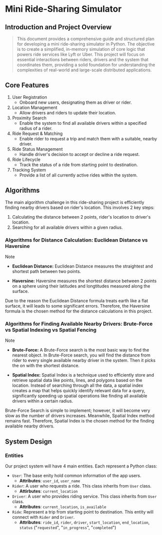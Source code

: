 # Mini Ride-Sharing Simulator

## Introduction and Project Overview
> This document provides a comprehensive guide and structured plan for developing a mini ride-sharing simulator in Python. The objective is to create a simplified, in-memory simulation of core logic that powers ride services like Lyft or Uber. This project will focus on essential interactions between riders, drivers and the system that coordinates them, providing a solid foundation for understanding the complexities of real-world and large-scale distributed applications.

## Core Features
1. User Registration
   - Onboard new users, designating them as driver or rider.
2. Location Management
   - Allow drivers and riders to update their location.
3. Proximity Search
   - Enable the system to find all available drivers within a specified radius of a rider.
4. Ride Request & Matching
   - Enable rider to request a trip and match them with a suitable, nearby driver.
5. Ride Status Management
   - Handle driver's decision to accept or decline a ride request.
6. Ride Lifecycle
   - Track the status of a ride from starting point to destination.
7. Tracking System
   - Provide a list of all currently active rides within the system.

## Algorithms
The main algorithm challenge in this ride-sharing project is efficiently finding nearby drivers based on rider's location. This involves 2 key steps:
1. Calculating the distance between 2 points, rider's location to driver's location.
2. Searching for all available drivers within a given radius.

### Algorithms for Distance Calculation: Euclidean Distance vs Haversine
> [!NOTE]
> - **Euclidean Distance:** Euclidean Distance measures the straightest and shortest path between two points.
> 
> - **Haversine:** Haversine measures the shortest distance between 2 points on a sphere using their latitudes and longtitudes measured along the surface.

Due to the reason the Euclidean Distance formula treats earth like a flat surface, it will leads to some significant errors. Therefore, the Haversine formula is the chosen method for the distance calculations in this project.

### Algorithms for Finding Available Nearby Drivers: Brute-Force vs Spatial Indexing vs Spatial Fencing 
> [!NOTE]
> - **Brute-Force:** A Brute-Force search is the most basic way to find the nearest object. In Brute-Force search, you will find the distance from rider to every single available nearby driver in the system. Then it picks the on with the shortest distance.
> 
> - **Spatial Index:** Spatial Index is a technique used to efficiently store and retrieve spatial data like points, lines, and polygons based on the location. Instead of searching through all the data, a spatial index creates a map that helps quickly identify relevant data for a query, significantly speeding up spatial operations like finding all available drivers within a certain radius.

Brute-Force Search is simple to implement; however, it will become very slow as the number of drivers increases. Meanwhile, Spatial Index method remains fast. Therefore, Spatial Index is the chosen method for the finding available nearby drivers. 

## System Design

### Entities
Our project system will have 4 main entities. Each represent a Python class:
- `User`: The base enity hold common information of the app users.
   - **Attributes**: `user_id`, `user_name`
- `Rider`: A user who requests a ride. This class inherits from `User` class.
   - **Attirbutes**: `current_location`
- `Driver`: A user who provides riding service. This class inherits from `User` class.
   - **Attributes**: `current_location`, `is_available`
- `Ride`: Represent a trip from starting point to destination. This entity will connect with `Rider` and `Driver`.
   - **Attributes**: `ride_id`, `rider`, `driver`, `start_location`, `end_location`, `status` ("`requested`", "`in_progress`", "`completed`")